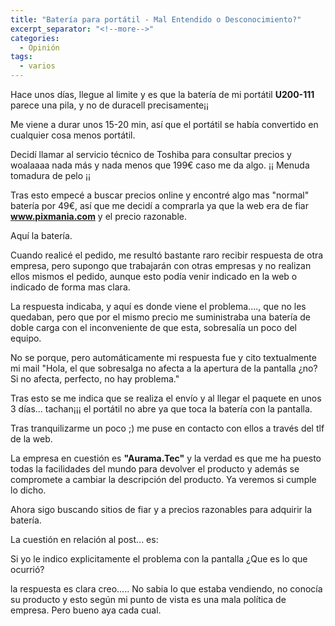 ```yaml
---
title: "Batería para portátil - Mal Entendido o Desconocimiento?"
excerpt_separator: "<!--more-->"
categories:
  - Opinión
tags:
  - varios
---
```

Hace unos días, llegue al limite y es que la batería de mi portátil **U200-111** parece una pila, y no de duracell precisamente¡¡

Me viene a durar unos 15-20 min, así que el portátil se había convertido en cualquier cosa menos portátil.
<!--more-->

Decidí llamar al servicio técnico de Toshiba para consultar precios y woalaaaa nada más y nada menos que 199€ caso me da algo. ¡¡ Menuda tomadura de pelo ¡¡

Tras esto empecé a buscar precios online y encontré algo mas "normal" batería por 49€, así que me decidí a comprarla ya que la web era de fiar **www.pixmania.com** y el precio razonable.

Aquí la batería.

Cuando realicé el pedido, me resultó bastante raro recibir respuesta de otra empresa, pero supongo que trabajarán con otras empresas y no realizan ellos mismos el pedido, aunque esto podía venir indicado en la web o indicado de forma mas clara.

La respuesta indicaba, y aquí es donde viene el problema...., que no les quedaban, pero que por el mismo precio me suministraba una batería de doble carga con el inconveniente de que esta, sobresalía un poco del equipo.

No se porque, pero automáticamente mi respuesta fue y cito textualmente mi mail
"Hola, el que sobresalga no afecta a la apertura de la pantalla ¿no?
Si no afecta, perfecto, no hay problema."

Tras esto se me indica que se realiza el envío y al llegar el paquete en unos 3 días... tachan¡¡¡ el portátil no abre ya que toca la batería con la pantalla.

Tras tranquilizarme un poco ;) me puse en contacto con ellos a través del tlf de la web.

La empresa en cuestión es **"Aurama.Tec"** y la verdad es que me ha puesto todas la facilidades del mundo para devolver el producto y además se compromete a cambiar la descripción del producto. Ya veremos si cumple lo dicho.

Ahora sigo buscando sitios de fiar y a precios razonables para adquirir la batería.

La cuestión en relación al post... es:

Si yo le indico explicitamente el problema con la pantalla ¿Que es lo que ocurrió?

la respuesta es clara creo..... No sabia lo que estaba vendiendo, no conocía su producto y esto según mi punto de vista es una mala política de empresa. Pero bueno aya cada cual.